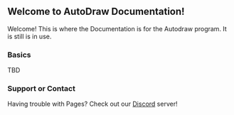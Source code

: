 ## Welcome to AutoDraw Documentation!

 Welcome! This is where the Documentation is for the Autodraw program. It is still is in use.
 
### Basics

TBD

### Support or Contact

Having trouble with Pages? Check out our [Discord](https://discord.gg/rwvUFraDnb/) server!
